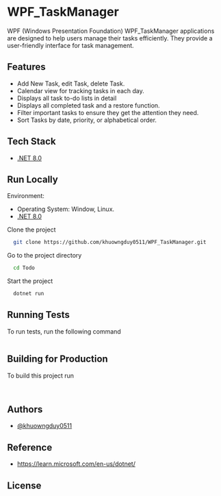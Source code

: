  # WPF_TaskManager

WPF (Windows Presentation Foundation) WPF_TaskManager applications are designed to help users manage their tasks efficiently. 
They provide a user-friendly interface for task management.

## Features
- Add New Task, edit Task, delete Task.
- Calendar view for tracking tasks in each day.
- Displays all task to-do lists in detail
- Displays all completed task and a restore function.
- Filter important tasks to ensure they get the attention they need.
- Sort Tasks by date, priority, or alphabetical order.

## Tech Stack

- [.NET 8.0](https://dotnet.microsoft.com)


## Run Locally

Environment:
 - Operating System: Window, Linux.
 - [.NET 8.0](https://dotnet.microsoft.com/en-us/download/dotnet/8.0)

Clone the project

```bash
  git clone https://github.com/khuowngduy0511/WPF_TaskManager.git
```

Go to the project directory

```bash
  cd Todo
```

Start the project

```bash
  dotnet run
```


## Running Tests

To run tests, run the following command

```bash

```


## Building for Production

To build this project run

```bash
  
```


## Authors

- [@khuowngduy0511](https://github.com/khuowngduy0511)


## Reference

- https://learn.microsoft.com/en-us/dotnet/

## License



